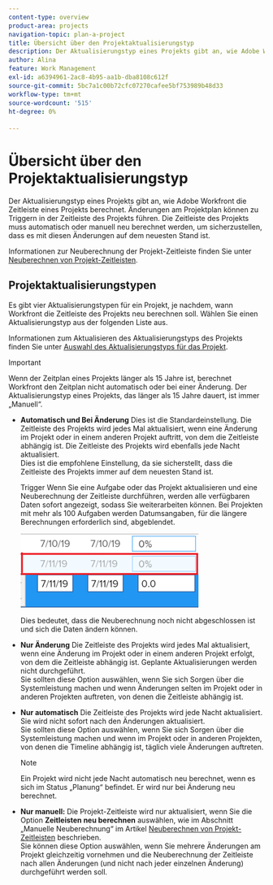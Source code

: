```yaml
---
content-type: overview
product-area: projects
navigation-topic: plan-a-project
title: Übersicht über den Projektaktualisierungstyp
description: Der Aktualisierungstyp eines Projekts gibt an, wie Adobe Workfront die Zeitleiste eines Projekts berechnet. Änderungen am Projektplan können zu Triggern in der Zeitleiste des Projekts führen. Die Zeitleiste des Projekts muss automatisch oder manuell neu berechnet werden, um sicherzustellen, dass es mit diesen Änderungen auf dem neuesten Stand ist.
author: Alina
feature: Work Management
exl-id: a6394961-2ac8-4b95-aa1b-dba8108c612f
source-git-commit: 5bc7a1c00b72cfc07270cafee5bf753989b48d33
workflow-type: tm+mt
source-wordcount: '515'
ht-degree: 0%

---
```


# Übersicht über den Projektaktualisierungstyp

Der Aktualisierungstyp eines Projekts gibt an, wie Adobe Workfront die Zeitleiste eines Projekts berechnet. Änderungen am Projektplan können zu Triggern in der Zeitleiste des Projekts führen. Die Zeitleiste des Projekts muss automatisch oder manuell neu berechnet werden, um sicherzustellen, dass es mit diesen Änderungen auf dem neuesten Stand ist.

Informationen zur Neuberechnung der Projekt-Zeitleiste finden Sie unter [Neuberechnen von Projekt-Zeitleisten](../../../manage-work/projects/manage-projects/recalculate-project-timeline.md).

## Projektaktualisierungstypen

Es gibt vier Aktualisierungstypen für ein Projekt, je nachdem, wann Workfront die Zeitleiste des Projekts neu berechnen soll. Wählen Sie einen Aktualisierungstyp aus der folgenden Liste aus.

Informationen zum Aktualisieren des Aktualisierungstyps des Projekts finden Sie unter [Auswahl des Aktualisierungstyps für das Projekt](../../../manage-work/projects/manage-projects/select-project-update-type.md).

>[!IMPORTANT]
>
>Wenn der Zeitplan eines Projekts länger als 15 Jahre ist, berechnet Workfront den Zeitplan nicht automatisch oder bei einer Änderung. Der Aktualisierungstyp eines Projekts, das länger als 15 Jahre dauert, ist immer „Manuell“.

* **Automatisch und Bei Änderung** Dies ist die Standardeinstellung. Die Zeitleiste des Projekts wird jedes Mal aktualisiert, wenn eine Änderung im Projekt oder in einem anderen Projekt auftritt, von dem die Zeitleiste abhängig ist. Die Zeitleiste des Projekts wird ebenfalls jede Nacht aktualisiert. \
  Dies ist die empfohlene Einstellung, da sie sicherstellt, dass die Zeitleiste des Projekts immer auf dem neuesten Stand ist.

  Trigger Wenn Sie eine Aufgabe oder das Projekt aktualisieren und eine Neuberechnung der Zeitleiste durchführen, werden alle verfügbaren Daten sofort angezeigt, sodass Sie weiterarbeiten können. Bei Projekten mit mehr als 100 Aufgaben werden Datumsangaben, für die längere Berechnungen erforderlich sind, abgeblendet.

  ![](assets/dates-dimmed-when-insline-editing-350x146.png)

  Dies bedeutet, dass die Neuberechnung noch nicht abgeschlossen ist und sich die Daten ändern können.

* **Nur Änderung** Die Zeitleiste des Projekts wird jedes Mal aktualisiert, wenn eine Änderung im Projekt oder in einem anderen Projekt erfolgt, von dem die Zeitleiste abhängig ist. Geplante Aktualisierungen werden nicht durchgeführt.\
  Sie sollten diese Option auswählen, wenn Sie sich Sorgen über die Systemleistung machen und wenn Änderungen selten im Projekt oder in anderen Projekten auftreten, von denen die Zeitleiste abhängig ist.

* **Nur automatisch** Die Zeitleiste des Projekts wird jede Nacht aktualisiert. Sie wird nicht sofort nach den Änderungen aktualisiert.\
  Sie sollten diese Option auswählen, wenn Sie sich Sorgen über die Systemleistung machen und wenn im Projekt oder in anderen Projekten, von denen die Timeline abhängig ist, täglich viele Änderungen auftreten.

  >[!NOTE]
  >
  >Ein Projekt wird nicht jede Nacht automatisch neu berechnet, wenn es sich im Status „Planung“ befindet. Er wird nur bei Änderung neu berechnet.

* **Nur manuell:** Die Projekt-Zeitleiste wird nur aktualisiert, wenn Sie die Option **Zeitleisten neu berechnen** auswählen, wie im Abschnitt „Manuelle Neuberechnung“ im Artikel [Neuberechnen von Projekt-Zeitleisten](../../../manage-work/projects/manage-projects/recalculate-project-timeline.md) beschrieben.\
  Sie können diese Option auswählen, wenn Sie mehrere Änderungen am Projekt gleichzeitig vornehmen und die Neuberechnung der Zeitleiste nach allen Änderungen (und nicht nach jeder einzelnen Änderung) durchgeführt werden soll.
